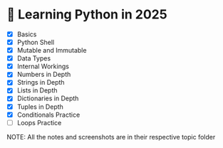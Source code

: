 # 🐍 Learning Python in 2025

- [x] Basics
- [x] Python Shell
- [x] Mutable and Immutable
- [x] Data Types
- [x] Internal Workings
- [x] Numbers in Depth
- [x] Strings in Depth
- [x] Lists in Depth
- [x] Dictionaries in Depth
- [x] Tuples in Depth
- [x] Conditionals Practice
- [ ] Loops Practice

NOTE: All the notes and screenshots are in their respective topic folder
